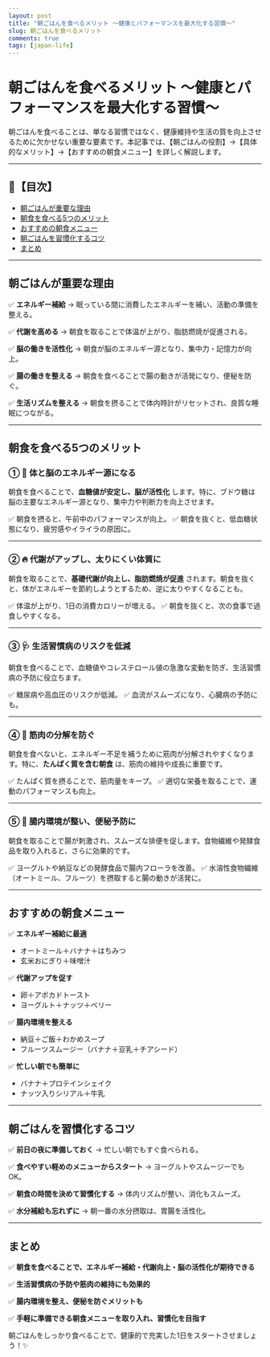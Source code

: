 ```yaml
---
layout: post
title: "朝ごはんを食べるメリット ～健康とパフォーマンスを最大化する習慣～"
slug: 朝ごはんを食べるメリット
comments: true
tags: [japan-life]
---
```


# 朝ごはんを食べるメリット ～健康とパフォーマンスを最大化する習慣～

朝ごはんを食べることは、単なる習慣ではなく、健康維持や生活の質を向上させるために欠かせない重要な要素です。本記事では、【朝ごはんの役割】→【具体的なメリット】→【おすすめの朝食メニュー】を詳しく解説します。

---

## 📌【目次】

- [朝ごはんが重要な理由](#朝ごはんが重要な理由)
- [朝食を食べる5つのメリット](#朝食を食べる5つのメリット)
- [おすすめの朝食メニュー](#おすすめの朝食メニュー)
- [朝ごはんを習慣化するコツ](#朝ごはんを習慣化するコツ)
- [まとめ](#まとめ)

---

## 朝ごはんが重要な理由

✅ **エネルギー補給** → 眠っている間に消費したエネルギーを補い、活動の準備を整える。

✅ **代謝を高める** → 朝食を取ることで体温が上がり、脂肪燃焼が促進される。

✅ **脳の働きを活性化** → 朝食が脳のエネルギー源となり、集中力・記憶力が向上。

✅ **腸の働きを整える** → 朝食を食べることで腸の動きが活発になり、便秘を防ぐ。

✅ **生活リズムを整える** → 朝食を摂ることで体内時計がリセットされ、良質な睡眠につながる。

---

## 朝食を食べる5つのメリット

### ① 🔋 体と脳のエネルギー源になる

朝食を食べることで、**血糖値が安定し、脳が活性化** します。特に、ブドウ糖は脳の主要なエネルギー源となり、集中力や判断力を向上させます。

✅ 朝食を摂ると、午前中のパフォーマンスが向上。
✅ 朝食を抜くと、低血糖状態になり、疲労感やイライラの原因に。

---

### ② 🔥 代謝がアップし、太りにくい体質に

朝食を取ることで、**基礎代謝が向上し、脂肪燃焼が促進** されます。朝食を抜くと、体がエネルギーを節約しようとするため、逆に太りやすくなることも。

✅ 体温が上がり、1日の消費カロリーが増える。
✅ 朝食を抜くと、次の食事で過食しやすくなる。

---

### ③ 🩺 生活習慣病のリスクを低減

朝食を食べることで、血糖値やコレステロール値の急激な変動を防ぎ、生活習慣病の予防に役立ちます。

✅ 糖尿病や高血圧のリスクが低減。
✅ 血流がスムーズになり、心臓病の予防にも。

---

### ④ 💪 筋肉の分解を防ぐ

朝食を食べないと、エネルギー不足を補うために筋肉が分解されやすくなります。特に、**たんぱく質を含む朝食** は、筋肉の維持や成長に重要です。

✅ たんぱく質を摂ることで、筋肉量をキープ。
✅ 適切な栄養を取ることで、運動のパフォーマンスも向上。

---

### ⑤ 🚽 腸内環境が整い、便秘予防に

朝食を取ることで腸が刺激され、スムーズな排便を促します。食物繊維や発酵食品を取り入れると、さらに効果的です。

✅ ヨーグルトや納豆などの発酵食品で腸内フローラを改善。
✅ 水溶性食物繊維（オートミール、フルーツ）を摂取すると腸の動きが活発に。

---

## おすすめの朝食メニュー

✅ **エネルギー補給に最適**
- オートミール＋バナナ＋はちみつ
- 玄米おにぎり＋味噌汁

✅ **代謝アップを促す**
- 卵＋アボカドトースト
- ヨーグルト＋ナッツ＋ベリー

✅ **腸内環境を整える**
- 納豆＋ご飯＋わかめスープ
- フルーツスムージー（バナナ＋豆乳＋チアシード）

✅ **忙しい朝でも簡単に**
- バナナ＋プロテインシェイク
- ナッツ入りシリアル＋牛乳

---

## 朝ごはんを習慣化するコツ

✅ **前日の夜に準備しておく** → 忙しい朝でもすぐ食べられる。

✅ **食べやすい軽めのメニューからスタート** → ヨーグルトやスムージーでもOK。

✅ **朝食の時間を決めて習慣化する** → 体内リズムが整い、消化もスムーズ。

✅ **水分補給も忘れずに** → 朝一番の水分摂取は、胃腸を活性化。

---

## まとめ

✅ **朝食を食べることで、エネルギー補給・代謝向上・脳の活性化が期待できる**

✅ **生活習慣病の予防や筋肉の維持にも効果的**

✅ **腸内環境を整え、便秘を防ぐメリットも**

✅ **手軽に準備できる朝食メニューを取り入れ、習慣化を目指す**

朝ごはんをしっかり食べることで、健康的で充実した1日をスタートさせましょう！✨


